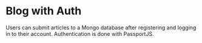 # Blog with Auth
Users can submit articles to a Mongo database after registering and logging in to their account. Authentication is done with PassportJS.

